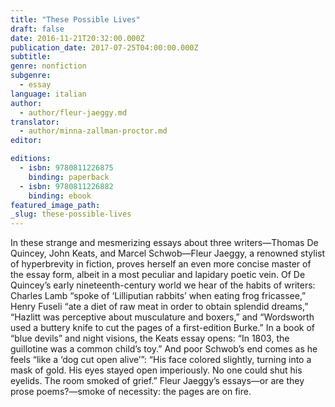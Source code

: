 ```yaml
---
title: "These Possible Lives"
draft: false
date: 2016-11-21T20:32:00.000Z
publication_date: 2017-07-25T04:00:00.000Z
subtitle:
genre: nonfiction
subgenre:
  - essay
language: italian
author:
  - author/fleur-jaeggy.md
translator:
  - author/minna-zallman-proctor.md
editor:

editions:
  - isbn: 9780811226875
    binding: paperback
  - isbn: 9780811226882
    binding: ebook
featured_image_path:
_slug: these-possible-lives
---
```


In these strange and mesmerizing essays about three writers—Thomas De Quincey, John Keats, and Marcel Schwob—Fleur Jaeggy, a renowned stylist of hyperbrevity in fiction, proves herself an even more concise master of the essay form, albeit in a most peculiar and lapidary poetic vein. Of De Quincey’s early nineteenth-century world we hear of the habits of writers: Charles Lamb “spoke of ‘Lilliputian rabbits’ when eating frog fricassee,” Henry Fuseli “ate a diet of raw meat in order to obtain splendid dreams,” “Hazlitt was perceptive about musculature and boxers,” and “Wordsworth used a buttery knife to cut the pages of a first-edition Burke.” In a book of “blue devils” and night visions, the Keats essay opens: “In 1803, the guillotine was a common child’s toy.” And poor Schwob’s end comes as he feels “like a ‘dog cut open alive’”: “His face colored slightly, turning into a mask of gold. His eyes stayed open imperiously. No one could shut his eyelids. The room smoked of grief.” Fleur Jaeggy’s essays—or are they prose poems?—smoke of necessity: the pages are on fire.


